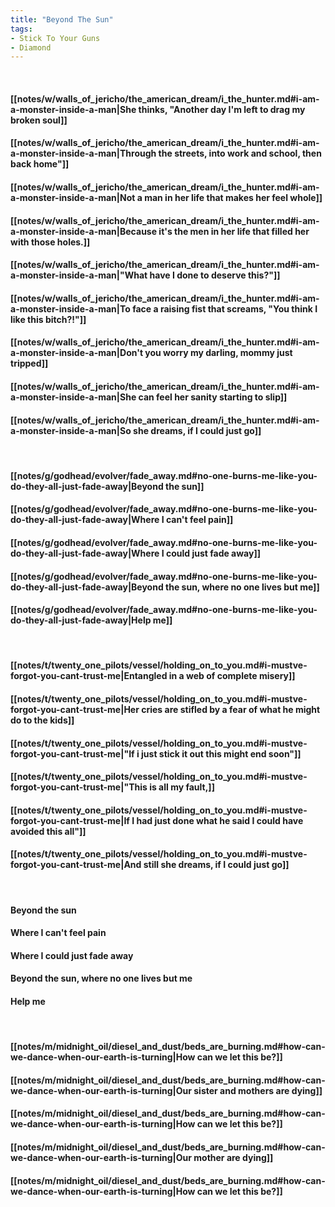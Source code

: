 ```yaml
---
title: "Beyond The Sun"
tags:
- Stick To Your Guns
- Diamond
---
```

&nbsp;
#### [[notes/w/walls_of_jericho/the_american_dream/i_the_hunter.md#i-am-a-monster-inside-a-man|She thinks, "Another day I'm left to drag my broken soul]]
#### [[notes/w/walls_of_jericho/the_american_dream/i_the_hunter.md#i-am-a-monster-inside-a-man|Through the streets, into work and school, then back home"]]
#### [[notes/w/walls_of_jericho/the_american_dream/i_the_hunter.md#i-am-a-monster-inside-a-man|Not a man in her life that makes her feel whole]]
#### [[notes/w/walls_of_jericho/the_american_dream/i_the_hunter.md#i-am-a-monster-inside-a-man|Because it's the men in her life that filled her with those holes.]]
#### [[notes/w/walls_of_jericho/the_american_dream/i_the_hunter.md#i-am-a-monster-inside-a-man|"What have I done to deserve this?"]]
#### [[notes/w/walls_of_jericho/the_american_dream/i_the_hunter.md#i-am-a-monster-inside-a-man|To face a raising fist that screams, "You think I like this bitch?!"]]
#### [[notes/w/walls_of_jericho/the_american_dream/i_the_hunter.md#i-am-a-monster-inside-a-man|Don't you worry my darling, mommy just tripped]]
#### [[notes/w/walls_of_jericho/the_american_dream/i_the_hunter.md#i-am-a-monster-inside-a-man|She can feel her sanity starting to slip]]
#### [[notes/w/walls_of_jericho/the_american_dream/i_the_hunter.md#i-am-a-monster-inside-a-man|So she dreams, if I could just go]]
&nbsp;
#### [[notes/g/godhead/evolver/fade_away.md#no-one-burns-me-like-you-do-they-all-just-fade-away|Beyond the sun]]
#### [[notes/g/godhead/evolver/fade_away.md#no-one-burns-me-like-you-do-they-all-just-fade-away|Where I can't feel pain]]
#### [[notes/g/godhead/evolver/fade_away.md#no-one-burns-me-like-you-do-they-all-just-fade-away|Where I could just fade away]]
#### [[notes/g/godhead/evolver/fade_away.md#no-one-burns-me-like-you-do-they-all-just-fade-away|Beyond the sun, where no one lives but me]]
#### [[notes/g/godhead/evolver/fade_away.md#no-one-burns-me-like-you-do-they-all-just-fade-away|Help me]]
&nbsp;
#### [[notes/t/twenty_one_pilots/vessel/holding_on_to_you.md#i-mustve-forgot-you-cant-trust-me|Entangled in a web of complete misery]]
#### [[notes/t/twenty_one_pilots/vessel/holding_on_to_you.md#i-mustve-forgot-you-cant-trust-me|Her cries are stifled by a fear of what he might do to the kids]]
#### [[notes/t/twenty_one_pilots/vessel/holding_on_to_you.md#i-mustve-forgot-you-cant-trust-me|"If i just stick it out this might end soon"]]
#### [[notes/t/twenty_one_pilots/vessel/holding_on_to_you.md#i-mustve-forgot-you-cant-trust-me|"This is all my fault,]]
#### [[notes/t/twenty_one_pilots/vessel/holding_on_to_you.md#i-mustve-forgot-you-cant-trust-me|If I had just done what he said I could have avoided this all"]]
#### [[notes/t/twenty_one_pilots/vessel/holding_on_to_you.md#i-mustve-forgot-you-cant-trust-me|And still she dreams, if I could just go]]
&nbsp;
#### Beyond the sun
#### Where I can't feel pain
#### Where I could just fade away
#### Beyond the sun, where no one lives but me
#### Help me
&nbsp;
#### [[notes/m/midnight_oil/diesel_and_dust/beds_are_burning.md#how-can-we-dance-when-our-earth-is-turning|How can we let this be?]]
#### [[notes/m/midnight_oil/diesel_and_dust/beds_are_burning.md#how-can-we-dance-when-our-earth-is-turning|Our sister and mothers are dying]]
#### [[notes/m/midnight_oil/diesel_and_dust/beds_are_burning.md#how-can-we-dance-when-our-earth-is-turning|How can we let this be?]]
#### [[notes/m/midnight_oil/diesel_and_dust/beds_are_burning.md#how-can-we-dance-when-our-earth-is-turning|Our mother are dying]]
#### [[notes/m/midnight_oil/diesel_and_dust/beds_are_burning.md#how-can-we-dance-when-our-earth-is-turning|How can we let this be?]]
